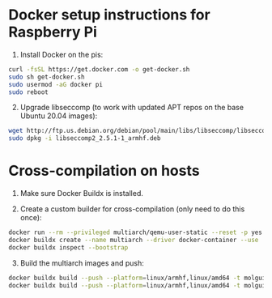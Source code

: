 # Docker setup instructions for Raspberry Pi

1. Install Docker on the pis:

```bash
curl -fsSL https://get.docker.com -o get-docker.sh
sudo sh get-docker.sh
sudo usermod -aG docker pi
sudo reboot
```

2. Upgrade libseccomp (to work with updated APT repos on the base Ubuntu 20.04 images):

```bash
wget http://ftp.us.debian.org/debian/pool/main/libs/libseccomp/libseccomp2_2.5.1-1_armhf.deb
sudo dpkg -i libseccomp2_2.5.1-1_armhf.deb
```

# Cross-compilation on hosts

1. Make sure Docker Buildx is installed.

2. Create a custom builder for cross-compilation (only need to do this once):

```bash
docker run --rm --privileged multiarch/qemu-user-static --reset -p yes
docker buildx create --name multiarch --driver docker-container --use
docker buildx inspect --bootstrap
```

3. Build the multiarch images and push:

```bash
docker buildx build --push --platform=linux/armhf,linux/amd64 -t molguin/cleave:base --target base .
docker buildx build --push --platform=linux/armhf,linux/amd64 -t molguin/cleave:cleave --target cleave .
```
